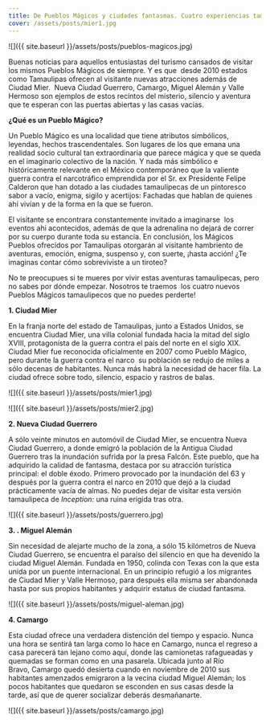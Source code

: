 ```yaml
---
title: De Pueblos Mágicos y ciudades fantasmas. Cuatro experiencias tamaulipecas que no te puedes perder
cover: /assets/posts/mier1.jpg
---
```

![]({{ site.baseurl }}/assets/posts/pueblos-magicos.jpg)

Buenas noticias para aquellos entusiastas del turismo cansados de visitar los mismos Pueblos Mágicos de siempre. Y es que  desde 2010 estados como Tamaulipas ofrecen al visitante nuevas atracciones además de Ciudad Mier.  Nueva Ciudad Guerrero, Camargo, Miguel Alemán y Valle Hermoso son ejemplos de estos recintos del misterio, silencio y aventura que te esperan con las puertas abiertas y las casas vacías.

**¿Qué es un Pueblo Mágico?**

Un Pueblo Mágico es una localidad que tiene atributos simbólicos, leyendas, hechos trascendentales. Son lugares de los que emana una realidad socio cultural tan extraordinaria que parece mágica y que se queda en el imaginario colectivo de la nación. Y nada más simbólico e históricamente relevante en el México contemporáneo que la valiente guerra contra el narcotráfico emprendida por el Sr. ex Presidente Felipe Calderon que han dotado a las ciudades tamaulipecas de un pintoresco sabor a vacío, enigma, sigilo y acertijos: Fachadas que hablan de quienes ahí vivían y de la forma en la que se fueron.

El visitante se encontrara constantemente invitado a imaginarse  los eventos ahi acontecidos, además de que la adrenalina no dejará de correr por su cuerpo durante toda su estancia. En conclusión, los Mágicos Pueblos ofrecidos por Tamaulipas otorgarán al visitante hambriento de aventuras, emoción, enigma, suspenso y, con suerte, ¡hasta acción! ¿Te imaginas contar cómo sobreviviste a un tiroteo?

No te preocupues si te mueres por vivir estas aventuras tamaulipecas, pero no sabes por dónde empezar. Nosotros te traemos  los cuatro nuevos Pueblos Mágicos tamaulipecos que no puedes perderte!


**1. Ciudad Mier**

En la franja norte del estado de Tamaulipas, junto a Estados Unidos, se encuentra Ciudad Mier, una villa colonial fundada hacia la mitad del siglo XVIII, protagonista de la guerra contra el país del norte en el siglo XIX. Ciudad Mier fue reconocida oficialmente en 2007 como Pueblo Mágico, pero durante la guerra contra el narco  su población se redujo de miles a sólo decenas de habitantes. Nunca más habrá la necesidad de hacer fila. La ciudad ofrece sobre todo, silencio, espacio y rastros de balas.

![]({{ site.baseurl }}/assets/posts/mier1.jpg)

![]({{ site.baseurl }}/assets/posts/mier2.jpg)

**2. Nueva Ciudad Guerrero**

A sólo veinte minutos en automóvil de Ciudad Mier, se encuentra Nueva Ciudad Guerrero, a donde emigró la población de la Antigua Ciudad Guerrero tras la inundación sufrida por la presa Falcón. Este pueblo, que ha adquirido la calidad de fantasma, destaca por su atracción turística principal: el doble éxodo. Primero provocado por la inundación del 63 y después por la guerra contra el narco en 2010 que dejó a la ciudad prácticamente vacía de almas. No puedes dejar de visitar esta versión tamaulipeca de _Inception:_ una ruina erigida tras otra.

![]({{ site.baseurl }}/assets/posts/guerrero.jpg)

**3. . Miguel Alemán**

Sin necesidad de alejarte mucho de la zona, a sólo 15 kilómetros de Nueva Ciudad Guerrero, se encuentra el paraíso del silencio en que ha devenido la ciudad Miguel Alemán. Fundada en 1950, colinda con Texas con la que esta unida por un puente internacional. En un principio refugió a los migrantes de Ciudad Mier y Valle Hermoso, para después ella misma ser abandonada hasta por sus propios habitantes y adquirir estatus de ciudad fantasma.

![]({{ site.baseurl }}/assets/posts/miguel-aleman.jpg)

**4. Camargo**

Esta ciudad ofrece una verdadera distención del tiempo y espacio. Nunca una hora se sentirá tan larga como lo hace en Camargo, nunca el regreso a casa parecerá tan lejano como aquí, donde las camionetas rafagueadas y quemadas se forman como en una pasarela. Ubicada junto al Río Bravo, Camargo quedó desierta cuando en noviembre de 2010 sus habitantes amenzados emigraron a la vecina ciudad Miguel Alemán; los pocos habitantes que quedaron se esconden en sus casas desde la tarde, así que de querer socializar deberás desmañanarte.

![]({{ site.baseurl }}/assets/posts/camargo.jpg)

